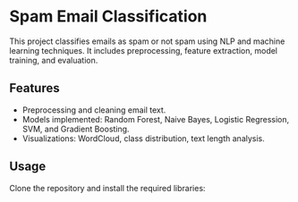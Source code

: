 # Spam Email Classification

This project classifies emails as spam or not spam using NLP and machine learning techniques. It includes preprocessing, feature extraction, model training, and evaluation.

## Features
- Preprocessing and cleaning email text.
- Models implemented: Random Forest, Naive Bayes, Logistic Regression, SVM, and Gradient Boosting.
- Visualizations: WordCloud, class distribution, text length analysis.

## Usage
Clone the repository and install the required libraries:

